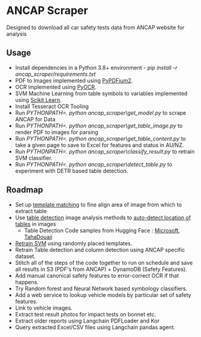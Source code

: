 # ANCAP Scraper

Designed to download all car safety tests data from ANCAP website for analysis

## Usage
- Install dependencies in a Python 3.8+ environment - *pip install -r ancap_scraper/requirements.txt*
- PDF to Images implemented using [PyPDFium2](https://readthedocs.org/projects/pypdfium2/).
- OCR implemented using [PyOCR](https://gitlab.gnome.org/World/OpenPaperwork/pyocr/-/tree/master).
- SVM Machine Learning from table symbols to variables implemented using [Scikit Learn](https://scikit-learn.org/stable/modules/svm.html).
- Install Tesseract OCR Tooling
- Run *PYTHONPATH=. python ancap_scraper\get_model.py* to scrape ANCAP for Data
- Run *PYTHONPATH=. python ancap_scraper\get_table_image.py* to render PDF to images for parsing
- Run *PYTHONPATH=. python ancap_scraper\get_table_content.py* to take a given page to save to Excel for features and status in AU/NZ.
- Run *PYTHONPATH=. python ancap_scraper\classify_result.py* to retrain SVM classifier.
- Run *PYTHONPATH=. python ancap_scraper\detect_table.py* to experiment with DETR based table detection.

## Roadmap
- Set up [template matching](https://github.com/whatnick/ancap_scraper/issues/1) to fine align area of image from which to extract table
- Use [table detection](https://github.com/asagar60/TableNet-pytorch) image analysis methods to [auto-detect location of tables](https://github.com/whatnick/ancap_scraper/issues/2) in images
  - Table Detection Code samples from Hugging Face : [Microsoft](https://huggingface.co/microsoft/table-transformer-detection), [TahaDouaji](https://huggingface.co/TahaDouaji/detr-doc-table-detection)
- [Retrain SVM](https://github.com/whatnick/ancap_scraper/issues/3) using randomly placed templates.
- Retrain Table detection and column detection using ANCAP specific dataset.
- Stitch all of the steps of the code together to run on schedule and save all results in S3 (PDF's from ANCAP) + DynamoDB (Safety Features).
- Add manual canonical safety features to error-correct OCR if that happens.
- Try Random forest and Neural Network based symbology classifiers.
- Add a web service to lookup vehicle models by particular set of safety features.
- Link to vehicle images.
- Extract test result photos for impact tests on bonnet etc.
- Extract older reports using Langchain PDFLoader and Kor
- Query extracted Excel/CSV files using Langchain pandas agent.